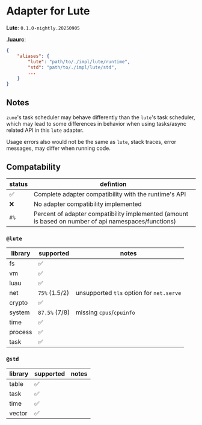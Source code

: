 # Adapter for Lute

**Lute**: `0.1.0-nightly.20250905`

**.luaurc**:
```json
{
    "aliases": {
        "lute": "path/to/./impl/lute/runtime",
        "std": "path/to/./impl/lute/std",
        ...
    }
}
```

## **Notes**
`zune`'s task scheduler may behave differently than the `lute`'s task scheduler, which may lead to some differences in behavior when using tasks/async related API in this `lute` adapter.

Usage errors also would not be the same as `lute`, stack traces, error messages, may differ when running code.

## **Compatability**
| status | defintion |
|--------|-----------|
| ✅ | Complete adapter compatibility with the runtime's API |
| ❌️ | No adapter compatibility implemented |
| `#%` | Percent of adapter compatibility implemented (amount is based on number of api namespaces/functions) |

### `@lute`
| library | supported | notes |
|---------|-----------|-------|
| fs | ✅ | |
| vm | ✅ | |
| luau | ✅ | |
| net | `75%` (1.5/2) | unsupported `tls` option for `net.serve` |
| crypto | ✅ | |
| system | `87.5%` (7/8) | missing `cpus`/`cpuinfo` |
| time | ✅ | |
| process | ✅ | |
| task | ✅ | |
### `@std`
| library | supported | notes |
|---------|-----------|-------|
| table | ✅ | |
| task | ✅ | |
| time | ✅ | |
| vector | ✅ | |